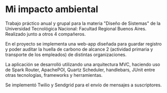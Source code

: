 # Mi impacto ambiental

Trabajo práctico anual y grupal para la materia "Diseño de Sistemas" de la Universidad Tecnológica Nacional: Facultad Regional Buenos Aires. Realizado junto a otros 4 compañeros.

En el proyecto se implementa una web-app diseñada para guardar registro y poder auditar la huella de carbono de alcance 2 (actividad primaria y transporte de los empleados) de distintas organizaciones. 

La aplicación se desarrolló utilizando una arquitectura MVC, haciendo uso de Spark Router, ApachePOI, Quartz Scheduler, handlebars, JUnit entre otras tecnologías, frameworks y herramientas.

Se implementó Twilio y Sendgrid para el envío de mensajes a suscriptores.
